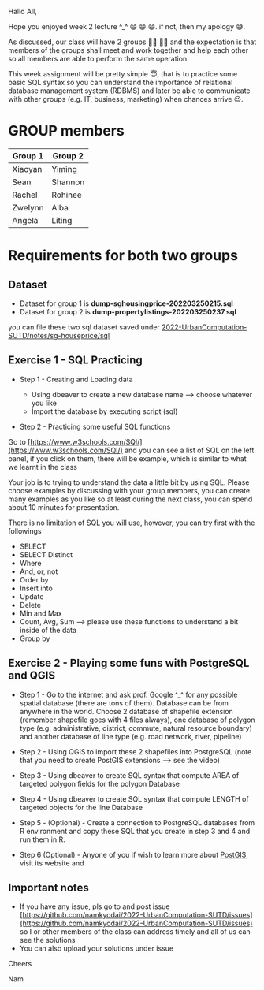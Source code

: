 Hallo All,

Hope you enjoyed week 2 lecture ^_^ :smile: :smile: :smile:. if not, then my apology :sweat_smile:.

As discussed, our class will have 2 groups :ok_woman: :ok_man: and the expectation is that members of the groups shall meet and work together and help each other so all members are able to perform the same operation.

This week assignment will be pretty simple :innocent:, that is to practice some basic SQL syntax so you can understand the importance of relational database management system (RDBMS) and later be able to communicate with other groups (e.g. IT, business, marketing) when chances arrive :wink:.


# GROUP members
| Group 1 | Group 2 |
|---------|---------|
| Xiaoyan | Yiming  |
| Sean    | Shannon |
| Rachel  | Rohinee |
| Zwelynn | Alba    |
| Angela  | Liting  |


# Requirements for both two groups

## Dataset
- Dataset for group 1 is **dump-sghousingprice-202203250215.sql**
- Dataset for group 2 is **dump-propertylistings-202203250237.sql**

you can file these two sql dataset saved under [2022-UrbanComputation-SUTD/notes/sg-houseprice/sql](https://github.com/namkyodai/2022-UrbanComputation-SUTD/tree/main/notes/sg-houseprice/sql)


## Exercise 1 - SQL Practicing
- Step 1 - Creating and Loading data
  - Using dbeaver to create a new database name --> choose whatever you like
  - Import the database by executing script (sql)

- Step 2 - Practicing some useful SQL functions

Go to [https://www.w3schools.com/SQl/](https://www.w3schools.com/SQl/) and you can see a list of SQL on the left panel, if you click on them, there will be example, which is similar to what we learnt in the class

Your job is to trying to understand the data a little bit by using SQL. Please choose examples by discussing with your group members, you can create many examples as you like so at least during the next class, you can spend about 10 minutes for presentation.

There is no limitation of SQL you will use, however, you can try first with the followings
  - SELECT
  - SELECT Distinct
  - Where
  - And, or, not
  - Order by
  - Insert into
  - Update
  - Delete
  - Min and Max
  - Count, Avg, Sum --> please use these functions to understand a bit inside of the data
  - Group by

## Exercise 2 - Playing some funs with PostgreSQL and QGIS

- Step 1 - Go to the internet and ask prof. Google ^_^ for any possible spatial database (there are tons of them). Database can be from anywhere in the world. Choose 2 database of shapefile extension (remember shapefile goes with 4 files always), one database of polygon type (e.g. administrative, district, commute, natural resource boundary) and another database of line type (e.g. road network, river, pipeline)

- Step 2 - Using QGIS to import these 2 shapefiles into PostgreSQL (note that you need to create PostGIS extensions --> see the video)

- Step 3 - Using dbeaver to create SQL syntax that compute AREA of targeted polygon fields for the polygon Database

- Step 4 - Using dbeaver to create SQL syntax that compute LENGTH of targeted objects for the line Database

- Step 5 - (Optional) - Create a connection to PostgreSQL databases from R environment and copy these SQL that you create in step 3 and 4 and run them in R.

- Step 6 (Optional) - Anyone of you if wish to learn more about [PostGIS](https://postgis.net/), visit its website and

## Important notes
- If you have any issue, pls go to and post issue [https://github.com/namkyodai/2022-UrbanComputation-SUTD/issues](https://github.com/namkyodai/2022-UrbanComputation-SUTD/issues) so I or other members of the class can address timely and all of us can see the solutions
- You can also upload your solutions under issue

Cheers

Nam
